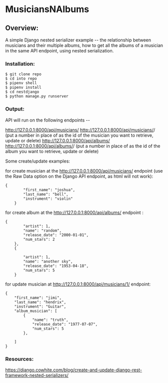 # MusiciansNAlbums

## Overview:

A simple Django nested serializer example -- the relationship between musicians and their multiple albums, how to get all the albums of a musician in the same API endpoint, using nested serialization.

### Installation:

```
$ git clone repo
$ cd into repo
$ pipenv shell
$ pipenv install
$ cd nestdjango
$ python manage.py runserver
```

### Output:

API will run on the following endpoints --

http://127.0.0.1:8000/api/musicians/
http://127.0.0.1:8000/api/musicians/<pk>/
(put a number in place of <pk> as the id of the musician you want to retrieve, update or delete)
http://127.0.0.1:8000/api/albums/
http://127.0.0.1:8000/api/albums/<pk>/
(put a number in place of <pk> as the id of the album you want to retrieve, update or delete)

Some create/update examples:

for create musician at the http://127.0.0.1:8000/api/musicians/ endpoint  (use the Raw Data option on the Django API endpoint, as html will not work):

```
{
        "first_name": "joshua",
        "last_name": "bell",
        "instrument": "violin"
    }
```

for create album at the http://127.0.0.1:8000/api/albums/  endpoint :

```
{
        "artist": 1,
        "name": "random",
        "release_date": "2000-01-01",
        "num_stars": 2
    },
    {
        
        "artist": 1,
        "name": "another sky",
        "release_date": "1953-04-18",
        "num_stars": 5
    }
```

for update musician at http://127.0.0.1:8000/api/musicians/1/ endpoint:
```
{
    "first_name": "jimi",
    "last_name": "hendrix",
    "instrument": "Guitar",
    "album_musician": [
        {
            "name": "truth",
            "release_date": "1977-07-07",
            "num_stars": 5
        },
        
    ]
}
```

### Resources:

https://django.cowhite.com/blog/create-and-update-django-rest-framework-nested-serializers/
